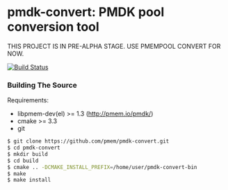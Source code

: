 pmdk-convert: PMDK pool conversion tool
=======================================

THIS PROJECT IS IN PRE-ALPHA STAGE. USE PMEMPOOL CONVERT FOR NOW.

[![Build Status](https://travis-ci.org/pmem/pmdk-convert.svg?branch=master)](https://travis-ci.org/pmem/pmdk-convert)

### Building The Source ###

Requirements:
- libpmem-dev(el) >= 1.3 (http://pmem.io/pmdk/)
- cmake >= 3.3
- git

```sh
$ git clone https://github.com/pmem/pmdk-convert.git
$ cd pmdk-convert
$ mkdir build
$ cd build
$ cmake .. -DCMAKE_INSTALL_PREFIX=/home/user/pmdk-convert-bin
$ make
$ make install
```
